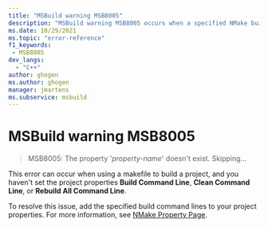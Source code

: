 ```yaml
---
title: "MSBuild warning MSB8005"
description: "MSBuild warning MSB8005 occurs when a specified NMake build property in a makefile project doesn't exist."
ms.date: 10/29/2021
ms.topic: "error-reference"
f1_keywords:
 - MSB8005
dev_langs:
  - "C++"
author: ghogen
ms.author: ghogen
manager: jmartens
ms.subservice: msbuild
---
```

# MSBuild warning MSB8005

> MSB8005: The property '*property-name*' doesn't exist.  Skipping...

This error can occur when using a makefile to build a project, and you haven't set the project properties **Build Command Line**, **Clean Command Line**, or **Rebuild All Command Line**.

To resolve this issue, add the specified build command lines to your project properties. For more information, see [NMake Property Page](/cpp/build/reference/nmake-property-page).
